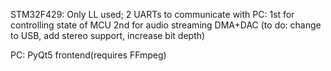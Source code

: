 STM32F429:
Only LL used;
2 UARTs to communicate with PC:
  1st for controlling state of MCU
  2nd for audio streaming
DMA+DAC
(to do: change to USB, add stereo support, increase bit depth)

PC:
PyQt5 frontend(requires FFmpeg)
